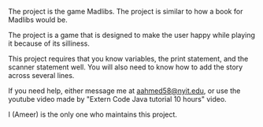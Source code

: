 The project is the game Madlibs. The project is similar to how a book for Madlibs would be.

The project is a game that is designed to make the user happy while playing it because of its silliness.
	
This project requires that you know variables, the print statement, and the scanner statement well. You will also need to know how to add the story across several lines. 
  
If you need help, either message me at aahmed58@nyit.edu, or use the youtube video made by "Extern Code Java tutorial 10 hours" video. 

I (Ameer) is the only one who maintains this project. 

